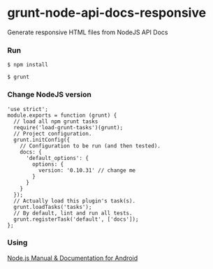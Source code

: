 # grunt-node-api-docs-responsive

Generate responsive HTML files from NodeJS API Docs

### Run

    $ npm install

    $ grunt

### Change NodeJS version

    'use strict';
    module.exports = function (grunt) {
      // load all npm grunt tasks
      require('load-grunt-tasks')(grunt);
      // Project configuration.
      grunt.initConfig({
        // Configuration to be run (and then tested).
        docs: {
          'default_options': {
            options: {
              version: '0.10.31' // change me
            }
          }
        }
      });
      // Actually load this plugin's task(s).
      grunt.loadTasks('tasks');
      // By default, lint and run all tests.
      grunt.registerTask('default', ['docs']);
    };

### Using

[Node.js Manual & Documentation for Android](https://play.google.com/store/apps/details?id=com.mc.nad)
